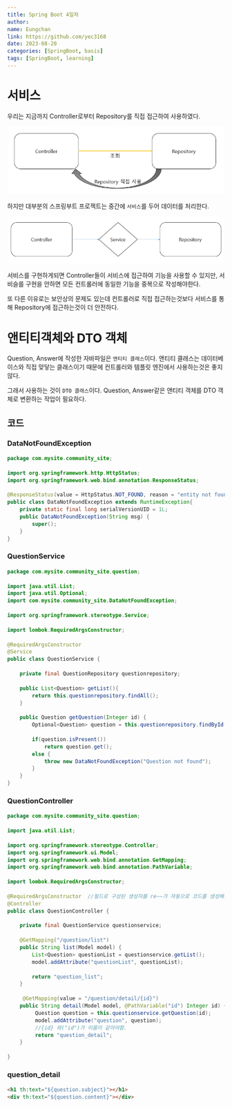 ```yaml
---
title: Spring Boot 4일차
author:
name: Eungchan
link: https://github.com/yec3168
date: 2023-08-20
categories: [SpringBoot, basis]
tags: [SpringBoot, learning]
---
```


# 서비스
우리는 지금까지 Controller로부터 Repository를 직접 접근하여 사용하였다.

![직접사용](/assets/img/ssb/4/1.png)

하지만 대부분의 스프링부트 프로젝트는 중간에 `서비스`를 두어 데이터를 처리한다.

![직접사용](/assets/img/ssb/4/2.png)

서비스를 구현하게되면 Controller들이 서비스에 접근하여 기능을 사용할 수 있지만, 서비슬를 구현을 안하면 모든 컨트롤러에 동일한 기능을 중복으로 작성해야한다.

또 다른 이유로는 보안상의 문제도 있는데 컨트롤러로 직접 접근하는것보다 서비스를 통해 Repository에 접근하는것이 더 안전하다.

# 앤티티객체와 DTO 객체 
Question, Answer에 작성한 자바파일은 `앤티티 클래스`이다. 앤티티 클래스는 데이터베이스와 직접 맞닿는 클래스이기 때문에 컨트롤러와 템플릿 엔진에서 사용하는것은 좋지 않다.

그래서 사용하는 것이 `DTO 클래스`이다. Question, Answer같은 앤티티 객체를 DTO 객체로 변환하는 작업이 필요하다.


## 코드

### DataNotFoundException

```java
package com.mysite.community_site;

import org.springframework.http.HttpStatus;
import org.springframework.web.bind.annotation.ResponseStatus;

@ResponseStatus(value = HttpStatus.NOT_FOUND, reason = "entity not found")
public class DataNotFoundException extends RuntimeException{
	private static final long serialVersionUID = 1L;
	public DataNotFoundException(String msg) {
		super();
	}
}


```
### QuestionService
```java
package com.mysite.community_site.question;

import java.util.List;
import java.util.Optional;
import com.mysite.community_site.DataNotFoundException;

import org.springframework.stereotype.Service;

import lombok.RequiredArgsConstructor;

@RequiredArgsConstructor
@Service
public class QuestionService {

	private final QuestionRepository questionrepository;

	public List<Question> getList(){
		return this.questionrepository.findAll();
	}

	public Question getQuestion(Integer id) {
		Optional<Question> question = this.questionrepository.findById(1);

		if(question.isPresent())
			return question.get();
		else {
			throw new DataNotFoundException("Question not found");
		}
	}
}
```

### QuestionController 
```java
package com.mysite.community_site.question;

import java.util.List;

import org.springframework.stereotype.Controller;
import org.springframework.ui.Model;
import org.springframework.web.bind.annotation.GetMapping;
import org.springframework.web.bind.annotation.PathVariable;

import lombok.RequiredArgsConstructor;

@RequiredArgsConstructor  //필드로 구성된 생성자를 re~~가 자동으로 코드를 생성해줌.
@Controller
public class QuestionController {

	private final QuestionService questionservice;
	
	@GetMapping("/question/list")
	public String list(Model model) {
		List<Question> questionList = questionservice.getList();
		model.addAttribute("questionList", questionList);
		
		return "question_list";	
	}
	
	 @GetMapping(value = "/question/detail/{id}")
	public String detail(Model model, @PathVariable("id") Integer id) {
		 Question question = this.questionservice.getQuestion(id);
	     model.addAttribute("question", question);
		 //{id} 와("id")가 이름이 같아야함.
		 return "question_detail";
	}
	
}
```

### question_detail

```html
<h1 th:text="${question.subject}"></h1>
<div th:text="${question.content}"></div>
```